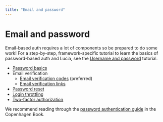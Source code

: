 ```yaml
---
title: "Email and password"
---
```


# Email and password

Email-based auth requires a lot of components so be prepared to do some work! For a step-by-step, framework-specific tutorial to learn the basics of password-based auth and Lucia, see the [Username and password](/tutorials/username-and-password) tutorial.

-   [Password basics](/guides/email-and-password/basics)
-   Email verification
    -   [Email verification codes](/guides/email-and-password/email-verification-codes) (preferred)
    -   [Email verification links](/guides/email-and-password/email-verification-links)
-   [Password reset](/guides/email-and-password/password-reset)
-   [Login throttling](/guides/email-and-password/login-throttling)
-   [Two-factor authorization](/guides/email-and-password/2fa)

We recommend reading through the [password authentication guide](https://thecopenhagenbook.com/password-authentication) in the Copenhagen Book.
